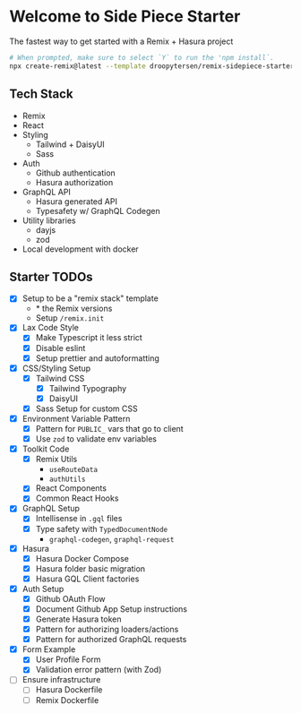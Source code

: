 # Welcome to Side Piece Starter

The fastest way to get started with a Remix + Hasura project

```sh
# When prompted, make sure to select `Y` to run the 'npm install`.
npx create-remix@latest --template droopytersen/remix-sidepiece-starter
```

## Tech Stack

- Remix
- React
- Styling
  - Tailwind + DaisyUI
  - Sass
- Auth
  - Github authentication
  - Hasura authorization
- GraphQL API
  - Hasura generated API
  - Typesafety w/ GraphQL Codegen
- Utility libraries
  - dayjs
  - zod
- Local development with docker

## Starter TODOs

- [x] Setup to be a "remix stack" template
  - \* the Remix versions
  - Setup `/remix.init`
- [x] Lax Code Style
  - [x] Make Typescript it less strict
  - [x] Disable eslint
  - [x] Setup prettier and autoformatting
- [x] CSS/Styling Setup
  - [x] Tailwind CSS
    - [x] Tailwind Typography
    - [x] DaisyUI
  - [x] Sass Setup for custom CSS
- [x] Environment Variable Pattern
  - [x] Pattern for `PUBLIC_` vars that go to client
  - [x] Use `zod` to validate env variables
- [x] Toolkit Code
  - [x] Remix Utils
    - `useRouteData`
    - `authUtils`
  - [x] React Components
  - [x] Common React Hooks
- [x] GraphQL Setup
  - [x] Intellisense in `.gql` files
  - [x] Type safety with `TypedDocumentNode`
    - `graphql-codegen`, `graphql-request`
- [x] Hasura
  - [x] Hasura Docker Compose
  - [x] Hasura folder basic migration
  - [x] Hasura GQL Client factories
- [x] Auth Setup
  - [x] Github OAuth Flow
  - [x] Document Github App Setup instructions
  - [x] Generate Hasura token
  - [x] Pattern for authorizing loaders/actions
  - [x] Pattern for authorized GraphQL requests
- [x] Form Example
  - [x] User Profile Form
  - [x] Validation error pattern (with Zod)
- [ ] Ensure infrastructure
  - [ ] Hasura Dockerfile
  - [ ] Remix Dockerfile
